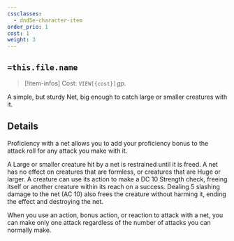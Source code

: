 ```yaml
---
cssclasses:
  - dnd5e-character-item
order_prio: 1
cost: 1
weight: 3
---
```

## `=this.file.name`

> [!item-infos]
> Cost: `VIEW[{cost}]`&hairsp;_gp._

A simple, but sturdy Net, big enough to catch large or smaller creatures with it.

## Details

Proficiency with a net allows you to add your proficiency bonus to the attack roll for any attack you make with it.

A Large or smaller creature hit by a net is restrained until it is freed. A net has no effect on creatures that are formless, or creatures that are Huge or larger. A creature can use its action to make a DC 10 Strength check, freeing itself or another creature within its reach on a success. Dealing 5 slashing damage to the net (AC 10) also frees the creature without harming it, ending the effect and destroying the net.

When you use an action, bonus action, or reaction to attack with a net, you can make only one attack regardless of the number of attacks you can normally make.
